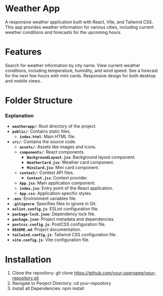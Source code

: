 # Weather App
A responsive weather application built with React, Vite, and Tailwind CSS. This app provides weather information for various cities, including current weather conditions and forecasts for the upcoming hours.

# Features
Search for weather information by city name.
View current weather conditions, including temperature, humidity, and wind speed.
See a forecast for the next few hours with mini cards.
Responsive design for both desktop and mobile views.

# Folder Structure

### Explanation

- **`weatherapp/`**: Root directory of the project.
- **`public/`**: Contains static files.
  - **`index.html`**: Main HTML file.
- **`src/`**: Contains the source code.
  - **`assets/`**: Assets like images and icons.
  - **`components/`**: React components.
    - **`BackgroundLayout.jsx`**: Background layout component.
    - **`WeatherCard.jsx`**: Weather card component.
    - **`MiniCard.jsx`**: Mini card component.
  - **`context/`**: Context API files.
    - **`Context.jsx`**: Context provider.
  - **`App.jsx`**: Main application component.
  - **`index.jsx`**: Entry point of the React application.
  - **`App.css`**: Application-specific styles.
- **`.env`**: Environment variables file.
- **`.gitignore`**: Specifies files to ignore in Git.
- **`eslint.config.js`**: ESLint configuration file.
- **`package-lock.json`**: Dependency lock file.
- **`package.json`**: Project metadata and dependencies.
- **`postcss.config.js`**: PostCSS configuration file.
- **`README.md`**: Project documentation.
- **`tailwind.config.js`**: Tailwind CSS configuration file.
- **`vite.config.js`**: Vite configuration file.

    

# Installation
1. Clone the repository: git clone https://github.com/your-username/your-repository.git
2. Navigate to Peoject Directory: cd your-repository
3. Install all Dependencies: npm install

